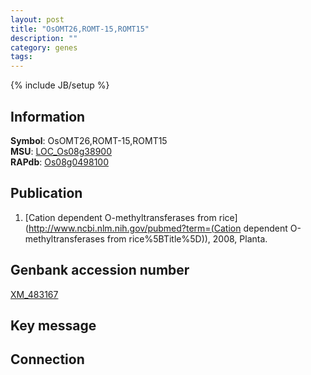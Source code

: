 ```yaml
---
layout: post
title: "OsOMT26,ROMT-15,ROMT15"
description: ""
category: genes
tags: 
---
```

{% include JB/setup %}

## Information
__Symbol__: OsOMT26,ROMT-15,ROMT15  
__MSU__: [LOC_Os08g38900](http://rice.plantbiology.msu.edu/cgi-bin/ORF_infopage.cgi?orf=LOC_Os08g38900)  
__RAPdb__: [Os08g0498100](http://rapdb.dna.affrc.go.jp/viewer/gbrowse_details/irgsp1?name=Os08g0498100)  

## Publication
1. [Cation dependent O-methyltransferases from rice](http://www.ncbi.nlm.nih.gov/pubmed?term=(Cation dependent O-methyltransferases from rice%5BTitle%5D)), 2008, Planta.

## Genbank accession number
[XM_483167](http://www.ncbi.nlm.nih.gov/nuccore/XM_483167)

## Key message

## Connection


